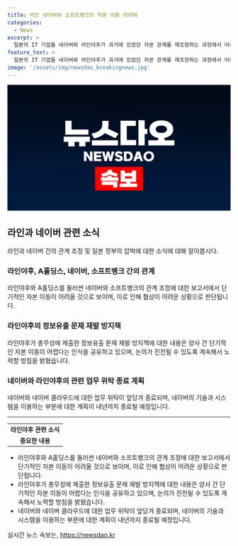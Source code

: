 ```yaml
---
title: 라인 네이버와 소프트뱅크의 자본 이동 어려워
categories:
  - News
excerpt: >
  일본의 IT 기업들 네이버와 라인야후가 과거에 있었던 자본 관계를 재조정하는 과정에서 어려움을 겪고 있습니다. 이는 일본 정부의 강력한 간섭과 지분 매각 요구에 따른 결과로 보입니다. 네이버는 라인의 성공을 토대로 동남아시아 사업을 성공적으로 확장했지만, 라인야후의 상황에 대응하며 소프트뱅크와의 협상이 추정보다 길어질 것으로 보입니다. 때문에 라인야후는 네이버와의 네트워크 분리와 2026년 3월까지의 기술 및 시스템 중단 등을 결정했습니다.
feature_text: >
  일본의 IT 기업들 네이버와 라인야후가 과거에 있었던 자본 관계를 재조정하는 과정에서 어려움을 겪고 있습니다. 이는 일본 정부의 강력한 간섭과 지분 매각 요구에 따른 결과로 보입니다. 네이버는 라인의 성공을 토대로 동남아시아 사업을 성공적으로 확장했지만, 라인야후의 상황에 대응하며 소프트뱅크와의 협상이 추정보다 길어질 것으로 보입니다. 때문에 라인야후는 네이버와의 네트워크 분리와 2026년 3월까지의 기술 및 시스템 중단 등을 결정했습니다.
image: '/assets/img/newsdao_breakingnews.jpg'
---
```


<p><img src="/assets/img/newsdao_breakingnews.jpg" alt="cryptoinkorea 속보" /></p>

<h2 data-ke-size="size26">라인과 네이버 관련 소식</h2>

<p data-ke-size="size16">라인과 네이버 간의 관계 조정 및 일본 정부의 압박에 대한 소식에 대해 알아봅시다.</p>

<h3>라인야후, A홀딩스, 네이버, 소프트뱅크 간의 관계</h3>

<p data-ke-size="size16">라인야후와 A홀딩스를 둘러싼 네이버와 소프트뱅크의 관계 조정에 대한 보고서에서 단기적인 자본 이동이 어려울 것으로 보이며, 이로 인해 협상이 어려운 상황으로 판단됩니다.</p>

<h3>라인야후의 정보유출 문제 재발 방지책</h3>

<p data-ke-size="size16">라인야후가 총무성에 제출한 정보유출 문제 재발 방지책에 대한 내용은 양사 간 단기적인 자본 이동이 어렵다는 인식을 공유하고 있으며, 논의가 진전될 수 있도록 계속해서 노력할 방침을 밝혔습니다.</p>

<h3>네이버와 라인야후의 관련 업무 위탁 종료 계획</h3>

<p data-ke-size="size16">네이버와 네이버 클라우드에 대한 업무 위탁이 앞당겨 종료되며, 네이버의 기술과 시스템을 이용하는 부문에 대한 계획이 내년까지 종료될 예정입니다.</p>

<hr>

<table>
  <tbody>
    <tr>
      <td style="text-align: center; height: 17px;"><b>라인야후 관련 소식</b></td>
    </tr>
    <tr>
      <td style="text-align: center; height: 17px;"><b>중요한 내용</b></td>
    </tr>
  </tbody>
</table>

<ul>
  <li>라인야후와 A홀딩스를 둘러싼 네이버와 소프트뱅크의 관계 조정에 대한 보고서에서 단기적인 자본 이동이 어려울 것으로 보이며, 이로 인해 협상이 어려운 상황으로 판단됩니다.</li>
  <li>라인야후가 총무성에 제출한 정보유출 문제 재발 방지책에 대한 내용은 양사 간 단기적인 자본 이동이 어렵다는 인식을 공유하고 있으며, 논의가 진전될 수 있도록 계속해서 노력할 방침을 밝혔습니다.</li>
  <li>네이버와 네이버 클라우드에 대한 업무 위탁이 앞당겨 종료되며, 네이버의 기술과 시스템을 이용하는 부문에 대한 계획이 내년까지 종료될 예정입니다.</li>
</ul>
실시간 뉴스 속보는, <a href="https://newsdao.kr" rel="dofollow">https://newsdao.kr</a>



